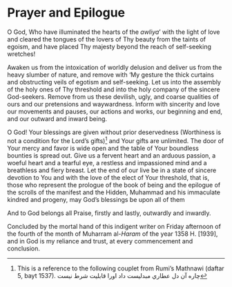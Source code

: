 Prayer and Epilogue
===================

O God, Who have illuminated the hearts of the *awliya*’ with the light
of love and cleared the tongues of the lovers of Thy beauty from the
taints of egoism, and have placed Thy majesty beyond the reach of
self-seeking wretches!

Awaken us from the intoxication of worldly delusion and deliver us from
the heavy slumber of nature, and remove with ‘My gesture the thick
curtains and obstructing veils of egotism and self-seeking. Let us into
the assembly of the holy ones of Thy threshold and into the holy company
of the sincere God-seekers. Remove from us these devilish, ugly, and
coarse qualities of ours and our pretensions and waywardness. Inform
with sincerity and love our movements and pauses, our actions and works,
our beginning and end, and our outward and inward being.

O God! Your blessings are given without prior deservedness (Worthiness
is not a condition for the Lord’s gifts)[^1] and Your gifts are
unlimited. The door of Your mercy and favor is wide open and the table
of Your boundless bounties is spread out. Give us a fervent heart and an
arduous passion, a woeful heart and a tearful eye, a restless and
impassioned mind and a breathless and fiery breast. Let the end of our
live be in a state of sincere devotion to You and with the love of the
elect of Your threshold, that is, those who represent the prologue of
the book of being and the epilogue of the scrolls of the manifest and
the Hidden, Muhammad and his immaculate kindred and progeny, may God’s
blessings be upon all of them

And to God belongs all Praise, firstly and lastly, outwardly and
inwardly.

Concluded by the mortal hand of this indigent writer on Friday afternoon
of the fourth of the month of Muharram al-*Haram* of the year 1358 H.
[1939], and in God is my reliance and trust, at every commencement and
conclusion.

[^1]: This is a reference to the following couplet from Rumi’s Mathnawi
(daftar 5, bayt 1537). چاره آن دل عطاري مبدليست داد اورا قابليت شرط نيست


